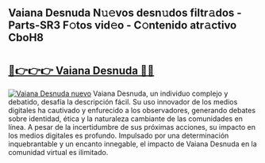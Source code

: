 ## Vaiana Desnuda N𝚞𝚎vos desn𝚞dos filtr𝚊dos - Parts-SR3 F𝚘tos vid𝚎o - C𝚘ntenido atr𝚊ctivo CboH8

# <h2><a href="http://mb7v7rn.tromn.icu/?c=Vaiana+Desnuda">🔗👉👉👉 Vaiana Desnuda 🔗🔗</a></h2>

[![Vaiana Desnuda nuevo](https://i.imgur.com/pEAQMta.gif)](http://mb7v7rn.tromn.icu/?c=Vaiana+Desnuda)
Vaiana Desnuda, un individuo complejo y debatido, desafía la descripción fácil. Su uso innovador de los medios digitales ha cautivado y enfurecido a los observadores, generando debates sobre identidad, ética y la naturaleza cambiante de las comunidades en línea. A pesar de la incertidumbre de sus próximas acciones, su impacto en los medios digitales es profundo. Impulsado por una determinación inquebrantable y un encanto innegable, el impacto de Vaiana Desnuda en la comunidad virtual es ilimitado.
